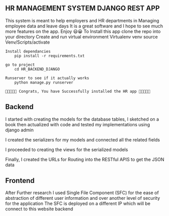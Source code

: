 <h2> HR MANAGEMENT SYSTEM DJANGO REST APP  </h2>
This system is meant to help employers and HR departments in Managing employee data and leave days
It is a great software and I hope to see much more features on the app. Enjoy 😃😀
To Install this app
    clone the repo into your directory
    Create and run virtual environment
        Virtualenv venv
        source Venv/Scripts/activate

    Install dependancies
        pip install -r requirements.txt

    go to project
        cd HR_BACKEND_DJANGO

    Runserver to see if it actually works
        python manage.py runserver
    
    🌟🌟🌟🌟🌟 Congrats, You have Successfully installed the HR app 🌟🌟🌟🌟🌟

  
<h2> Backend </h2>
I started with creating the models for the database tables, 
    I sketched on a book then actualized with code and tested my implementations using  django admin

I created the serializers for my models and connected all the related fields

I proceeded to creating the views for the serialized models


Finally, I created the URLs for Routing into the RESTful APIS to get the JSON data


<h2> Frontend </h2>
After Further research I used Single File Component (SFC) for the ease of abstraction of
 different user information and over another level of security for the application 
The SFC is deployed on a different IP which will be connect to this website backend